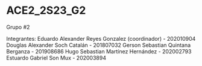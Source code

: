 # ACE2_2S23_G2
Grupo #2

Integrantes:
Eduardo Alexander Reyes Gonzalez (coordinador) - 202010904
Douglas Alexander Soch Catalán                 - 201807032 
Gerson Sebastian Quintana Berganza             - 201908686
Hugo Sebastian Martínez Hernández              - 202002793 
Estuardo Gabriel Son Mux                       - 202003894 